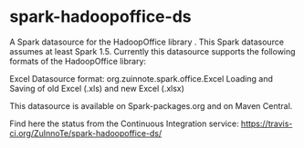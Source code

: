 # spark-hadoopoffice-ds
 A Spark datasource for the HadoopOffice library . This Spark datasource assumes at least Spark 1.5. Currently this datasource supports the following formats of the HadoopOffice library:

   Excel
        Datasource format: org.zuinnote.spark.office.Excel
        Loading and Saving of old Excel (.xls) and new Excel (.xlsx)

This datasource is available on Spark-packages.org and on Maven Central.

Find here the status from the Continuous Integration service: https://travis-ci.org/ZuInnoTe/spark-hadoopoffice-ds/
